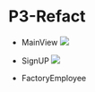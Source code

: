 # P3-Refact


- MainView <img src="https://img.icons8.com/plasticine/36/000000/checkmark.png">

- SignUP <img src="https://img.icons8.com/plasticine/36/000000/checkmark.png">

- FactoryEmployee
